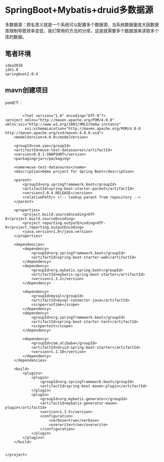 # SpringBoot+Mybatis+druid多数据源

多数据源：顾名思义就是一个系统可以配置多个数据源，当系统数据量庞大因数据库限制导致效率变低，我们常用的方法的分库，这是就需要多个数据源来读取多个库的数据。

## 笔者环境

	idea2018
	jdk1.8
	springboot2.0.4

## mavn创建项目

	pom如下：


			<?xml version="1.0" encoding="UTF-8"?>
	<project xmlns="http://maven.apache.org/POM/4.0.0" xmlns:xsi="http://www.w3.org/2001/XMLSchema-instance"
	         xsi:schemaLocation="http://maven.apache.org/POM/4.0.0 http://maven.apache.org/xsd/maven-4.0.0.xsd">
	    <modelVersion>4.0.0</modelVersion>
	
	    <groupId>com.yao</groupId>
	    <artifactId>muse-test-datasoures</artifactId>
	    <version>0.0.1-SNAPSHOT</version>
	    <packaging>jar</packaging>
	
	    <name>muse-test-datasoures</name>
	    <description>Demo project for Spring Boot</description>
	
	    <parent>
	        <groupId>org.springframework.boot</groupId>
	        <artifactId>spring-boot-starter-parent</artifactId>
	        <version>2.0.4.RELEASE</version>
	        <relativePath/> <!-- lookup parent from repository -->
	    </parent>
	
	    <properties>
	        <project.build.sourceEncoding>UTF-8</project.build.sourceEncoding>
	        <project.reporting.outputEncoding>UTF-8</project.reporting.outputEncoding>
	        <java.version>1.8</java.version>
	    </properties>
	
	    <dependencies>
	        <dependency>
	            <groupId>org.springframework.boot</groupId>
	            <artifactId>spring-boot-starter-web</artifactId>
	        </dependency>
	        <dependency>
	            <groupId>org.mybatis.spring.boot</groupId>
	            <artifactId>mybatis-spring-boot-starter</artifactId>
	            <version>1.3.2</version>
	        </dependency>
	
	        <dependency>
	            <groupId>mysql</groupId>
	            <artifactId>mysql-connector-java</artifactId>
	            <scope>runtime</scope>
	        </dependency>
	        <dependency>
	            <groupId>org.springframework.boot</groupId>
	            <artifactId>spring-boot-starter-test</artifactId>
	            <scope>test</scope>
	        </dependency>
	
	        <dependency>
	            <groupId>com.alibaba</groupId>
	            <artifactId>druid-spring-boot-starter</artifactId>
	            <version>1.1.10</version>
	        </dependency>
	    </dependencies>
	
	    <build>
	        <plugins>
	            <plugin>
	                <groupId>org.springframework.boot</groupId>
	                <artifactId>spring-boot-maven-plugin</artifactId>
	            </plugin>
	            <plugin>
	                <groupId>org.mybatis.generator</groupId>
	                <artifactId>mybatis-generator-maven-plugin</artifactId>
	                <version>1.3.5</version>
	                <configuration>
	                    <verbose>true</verbose>
	                    <overwrite>true</overwrite>
	                </configuration>
	            </plugin>
	        </plugins>
	    </build>
	
	
	</project>

